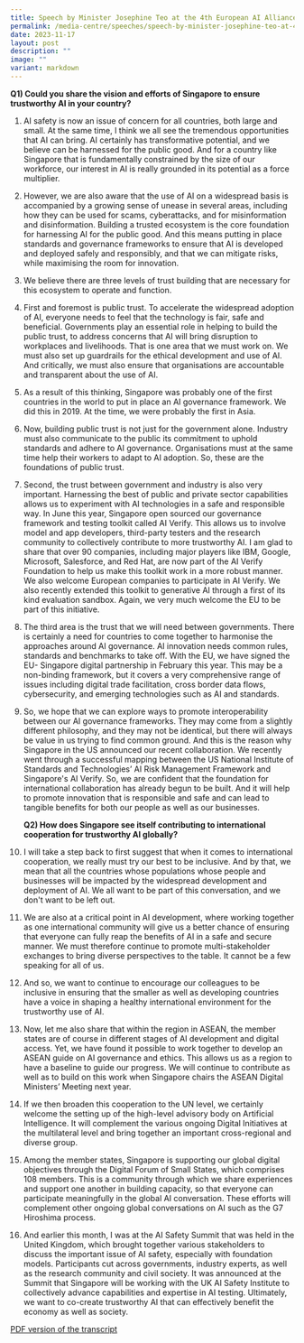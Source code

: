 ```yaml
---
title: Speech by Minister Josephine Teo at the 4th European AI Alliance Assembly
permalink: /media-centre/speeches/speech-by-minister-josephine-teo-at-4th-european-ai-alliance-assembly/
date: 2023-11-17
layout: post
description: ""
image: ""
variant: markdown
---
```

**Q1) Could you share the vision and efforts of Singapore to ensure trustworthy AI in your country?**
		
1. AI safety is now an issue of concern for all countries, both large and small. At the same time, I think we all see the tremendous opportunities that AI can bring. AI certainly has transformative potential, and we believe can be harnessed for the public good. And for a country like Singapore that is fundamentally constrained by the size of our workforce, our interest in AI is really grounded in its potential as a force multiplier.

2. However, we are also aware that the use of AI on a widespread basis is accompanied by a growing sense of unease in several areas, including how they can be used for scams, cyberattacks, and for misinformation and disinformation. Building a trusted ecosystem is the core foundation for harnessing AI for the public good. And this means putting in place standards and governance frameworks to ensure that AI is developed and deployed safely and responsibly, and that we can mitigate risks, while maximising the room for innovation.

3. We believe there are three levels of trust building that are necessary for this ecosystem to operate and function.

4. First and foremost is public trust. To accelerate the widespread adoption of AI, everyone needs to feel that the technology is fair, safe and beneficial. Governments play an essential role in helping to build the public trust, to address concerns that AI will bring disruption to workplaces and livelihoods. That is one area that we must work on. We must also set up guardrails for the ethical development and use of AI. And critically, we must also ensure that organisations are accountable and transparent about the use of AI.

5. As a result of this thinking, Singapore was probably one of the first countries in the world to put in place an AI governance framework. We did this in 2019. At the time, we were probably the first in Asia.

6. Now, building public trust is not just for the government alone. Industry must also communicate to the public its commitment to uphold standards and adhere to AI governance. Organisations must at the same time help their workers to adapt to AI adoption. So, these are the foundations of public trust.

7. Second, the trust between government and industry is also very important. Harnessing the best of public and private sector capabilities allows us to experiment with AI technologies in a safe and responsible way. In June this year, Singapore open sourced our governance framework and testing toolkit called AI Verify. This allows us to involve model and app developers, third-party testers and the research community to collectively contribute to more trustworthy AI. I am glad to share that over 90 companies, including major players like IBM, Google, Microsoft, Salesforce, and Red Hat, are now part of the AI Verify Foundation to help us make this toolkit work in a more robust manner. We also welcome European companies to participate in AI Verify. We also recently extended this toolkit to generative AI through a first of its kind evaluation sandbox. Again, we very much welcome the EU to be part of this initiative.

8. The third area is the trust that we will need between governments. There is certainly a need for countries to come together to harmonise the approaches around AI governance. AI innovation needs common rules, standards and benchmarks to take off. With the EU, we have signed the EU- Singapore digital partnership in February this year. This may be a non-binding framework, but it covers a very comprehensive range of issues including digital trade facilitation, cross border data flows, cybersecurity, and emerging technologies such as AI and standards.

9. So, we hope that we can explore ways to promote interoperability between our AI governance frameworks. They may come from a slightly different philosophy, and they may not be identical, but there will always be value in us trying to find common ground. And this is the reason why Singapore in the US announced our recent collaboration. We recently went through a successful mapping between the US National Institute of Standards and Technologies’ AI Risk Management Framework and Singapore's AI Verify. So, we are confident that the foundation for international collaboration has already begun to be built. And it will help to promote innovation that is responsible and safe and can lead to tangible benefits for both our people as well as our businesses.

    **Q2) How does Singapore see itself contributing to international cooperation for trustworthy AI globally?**

10. I will take a step back to first suggest that when it comes to international cooperation, we really must try our best to be inclusive. And by that, we mean that all the countries whose populations whose people and businesses will be impacted by the widespread development and deployment of AI. We all want to be part of this conversation, and we don't want to be left out.

11. We are also at a critical point in AI development, where working together as one international community will give us a better chance of ensuring that everyone can fully reap the benefits of AI in a safe and secure manner. We must therefore continue to promote multi-stakeholder exchanges to bring diverse perspectives to the table. It cannot be a few speaking for all of us.

12. And so, we want to continue to encourage our colleagues to be inclusive in ensuring that the smaller as well as developing countries have a voice in shaping a healthy international environment for the trustworthy use of AI.

13. Now, let me also share that within the region in ASEAN, the member states are of course in different stages of AI development and digital access. Yet, we have found it possible to work together to develop an ASEAN guide on AI governance and ethics. This allows us as a region to have a baseline to guide our progress. We will continue to contribute as well as to build on this work when Singapore chairs the ASEAN Digital Ministers’ Meeting next year.

14. If we then broaden this cooperation to the UN level, we certainly welcome the setting up of the high-level advisory body on Artificial Intelligence. It will complement the various ongoing Digital Initiatives at the multilateral level and bring together an important cross-regional and diverse group.

15. Among the member states, Singapore is supporting our global digital objectives through the Digital Forum of Small States, which comprises 108 members. This is a community through which we share experiences and support one another in building capacity, so that everyone can participate meaningfully in the global AI conversation. These efforts will complement other ongoing global conversations on AI such as the G7 Hiroshima process.

16. And earlier this month, I was at the AI Safety Summit that was held in the United Kingdom, which brought together various stakeholders to discuss the important issue of AI safety, especially with foundation models. Participants cut across governments, industry experts, as well as the research community and civil society. It was announced at the Summit that Singapore will be working with the UK AI Safety Institute to collectively advance capabilities and expertise in AI testing. Ultimately, we want to co-create trustworthy AI that can effectively benefit the economy as well as society.

[PDF version of the transcript](/files/Transcript_of_Minister_Josephine_Teos_virtual_interview_at_the_4th_European_AI_Alliance_Assembly.pdf)